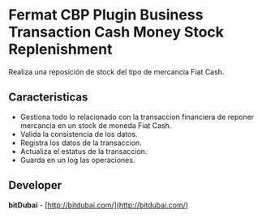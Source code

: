 # Fermat CBP Plugin Business Transaction Cash Money Stock Replenishment

Realiza una reposición de stock del tipo de mercancia Fiat Cash.

## Caracteristicas
* Gestiona todo lo relacionado con la transaccion financiera de reponer mercancia en un stock de moneda Fiat Cash.
* Valida la consistencia de los datos.
* Registra los datos de la transaccion.
* Actualiza el estatus de la transaccion.
* Guarda en un log las operaciones.

## Developer

**bitDubai** - [http://bitdubai.com/](http://bitdubai.com/)
